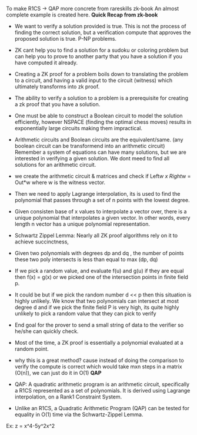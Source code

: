 To make R1CS -> QAP more concrete from rareskills zk-book
An almost complete example is created here.
**Quick Recap from zk-book**

- We want to verify a solution provided is true. This is not the process of finding
  the correct solution, but a verification compute that approves the proposed solution is true. P-NP problems.
- ZK cant help you to find a solution for a sudoku or coloring problem but can help you to prove to another party that you have a solution if you have computed it already.
- Creating a ZK proof for a problem boils down to translating the problem to a circuit, and having a valid input to the circuit (witness) which ultimately transforms into zk proof.
- The ability to verify a solution to a problem is a prerequisite for creating a zk proof that you have a solution.
- One must be able to construct a Boolean circuit to model the solution efficiently, however NSPACE (finding the optimal chess moves) results in exponentially large circuits making them impractical.
- Arithmetic circuits and Boolean circuits are the equivalent/same. (any boolean circuit can be transformend into an arithmetic circuit) Remember a system of equations can have many solutions, but we are interested in verifying a given solution. We dont meed to find all solutions for an arithmetic circuit.

- we create the arithmetic circuit & matrices and check if Left*w x Right*w = Out\*w where w is the witness vector.

- Then we need to apply Lagrange interpolation, its is used to find the polynomial that passes through a set of n points with the lowest degree.
- Given consisten base of x values to interpolate a vector over, there is a unique polynomial that interpolates a given vector. In other words, every length n vector has a unique polynomial representation.
- Schwartz Zippel Lemma: Nearly all ZK proof algorithms rely on it to achieve succinctness,
- Given two polynomials with degrees dp and dq , the number of points these two poly intersects is less than equal to max (dp, dq)
- If we pick a random value, and evaluate f(u) and g(u) if they are equal then f(x) = g(x)
  or we picked one of the intersection points in finite field p.
- It could be but if we pick the random number d << p then this situation is highly unlikely. We know that two polynomials can intersect at most degree d and if we pick the finite field P is very high, its quite highly unlikely to pick a random value that they can pick to verify
- End goal for the prover to send a small string of data to the verifier so he/she can quickly check.
- Most of the time, a ZK proof is essentially a polynomial evaluated at a random point.

- why this is a great method? cause instead of doing the comparison to verify the compute is correct which would take mxn steps in a matrix (O(n)), we can just do it in O(1)
  **QAP**

- QAP: A quadratic arithmetic program is an arithmetic circuit, specifically a R1CS represented as a set of polynomials. It is derived using Lagrange interpolation, on a Rank1 Constraint System.
- Unlike an R1CS, a Quadratic Arithmetic Program (QAP) can be tested for equality in O(1) time via the Schwartz-Zippel Lemma.

Ex: z = x^4-5y^2x^2
